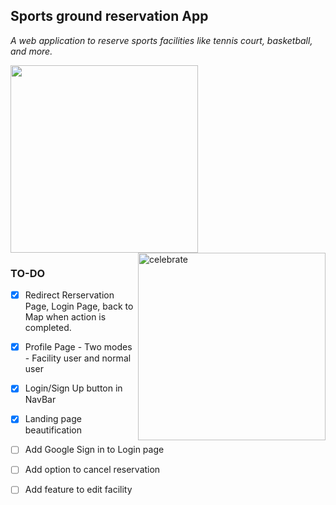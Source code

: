 ## Sports ground reservation App
_A web application to reserve sports facilities like tennis court, basketball, and more._


<img src=https://i.imgur.com/mdye1Tq.jpeg width=300 align=center>
<img src=https://octodex.github.com/images/welcometocat.png alt=celebrate width=300 align=right>

### TO-DO
- [X] Redirect Rerservation Page, Login Page, back to Map when action is completed.
- [X] Profile Page - Two modes - Facility user and normal user
- [X] Login/Sign Up button in NavBar
- [X] Landing page beautification
- [ ] Add Google Sign in to Login page
- [ ] Add option to cancel reservation
- [ ] Add feature to edit facility 


